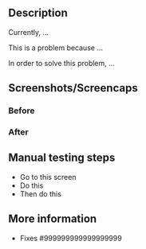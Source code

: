 ## Description

<!--
This is a freeform area, but there are 3 questions you should try to answer:

* What information do reviewers need to have in order to understand your changes?
* What is the current state of things and why does it need to change?
* What is the solution your changes offer?
-->

Currently, ...

This is a problem because ...

In order to solve this problem, ...

## Screenshots/Screencaps

<!-- If you're making a change to the UI, make sure to capture a screenshot or a short video showing off your work! -->

### Before

<!-- How did the UI you changed look before your changes? Drag your file(s) below: -->

### After

<!-- How does it look now? Drag your file(s) below: -->

## Manual testing steps

<!-- How should reviewers and QA manually test your changes? -->

- Go to this screen
- Do this
- Then do this

## More information

<!-- Any related issues or links to Slack conversations, Zendesk issues, etc. reviewers should consult to understand this pull request better? -->

* Fixes #999999999999999999
